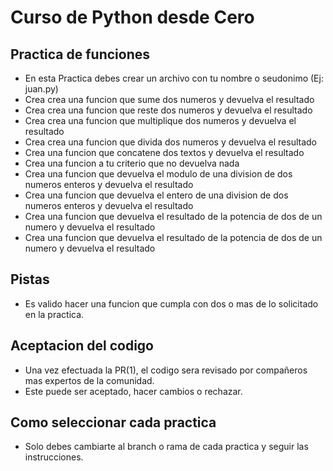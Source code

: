 # Curso de Python desde Cero

## Practica de funciones

- En esta Practica debes crear un archivo con tu nombre o seudonimo (Ej: juan.py)
- Crea crea una funcion que sume dos numeros y devuelva el resultado
- Crea crea una funcion que reste dos numeros y devuelva el resultado
- Crea crea una funcion que multiplique dos numeros y devuelva el resultado
- Crea crea una funcion que divida dos numeros y devuelva el resultado
- Crea una funcion que concatene dos textos y devuelva el resultado
- Crea una funcion a tu criterio que no devuelva nada
- Crea una funcion que devuelva el modulo de una division de dos numeros enteros y devuelva el resultado
- Crea una funcion que devuelva el entero de una division de dos numeros enteros y devuelva el resultado
- Crea una funcion que devuelva el resultado de la potencia de dos de un numero y devuelva el resultado
- Crea una funcion que devuelva el resultado de la potencia de dos de un numero y devuelva el resultado

## Pistas
- Es valido hacer una funcion que cumpla con dos o mas de lo solicitado en la practica.

## Aceptacion del codigo
- Una vez efectuada la PR(1), el codigo sera revisado por compañeros mas expertos de la comunidad.  
- Este puede ser aceptado, hacer cambios o rechazar.  


## Como seleccionar cada practica

- Solo debes cambiarte al branch o rama de cada practica y seguir las instrucciones.